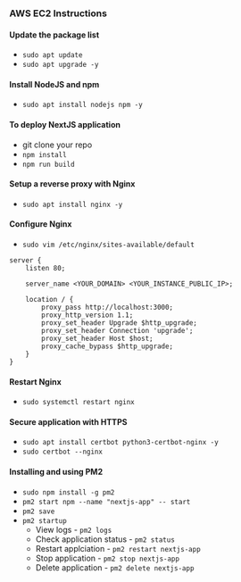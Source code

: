 ### AWS EC2 Instructions

#### Update the package list
- `sudo apt update`
- `sudo apt upgrade -y`

#### Install NodeJS and npm
- `sudo apt install nodejs npm -y`

#### To deploy NextJS application
- git clone your repo
- `npm install`
- `npm run build`

#### Setup a reverse proxy with Nginx
- `sudo apt install nginx -y`

#### Configure Nginx
- `sudo vim /etc/nginx/sites-available/default`
```
server {
    listen 80;

    server_name <YOUR_DOMAIN> <YOUR_INSTANCE_PUBLIC_IP>;

    location / {
        proxy_pass http://localhost:3000;
        proxy_http_version 1.1;
        proxy_set_header Upgrade $http_upgrade;
        proxy_set_header Connection 'upgrade';
        proxy_set_header Host $host;
        proxy_cache_bypass $http_upgrade;
    }
}
```

#### Restart Nginx
- `sudo systemctl restart nginx`

#### Secure application with HTTPS
- `sudo apt install certbot python3-certbot-nginx -y`
- `sudo certbot --nginx`

#### Installing and using PM2
- `sudo npm install -g pm2`
- `pm2 start npm --name "nextjs-app" -- start`
- `pm2 save`
- `pm2 startup`
	- View logs - `pm2 logs`
	- Check application status - `pm2 status`
	- Restart applciation - `pm2 restart nextjs-app`
	- Stop application - `pm2 stop nextjs-app`
	- Delete application - `pm2 delete nextjs-app`
